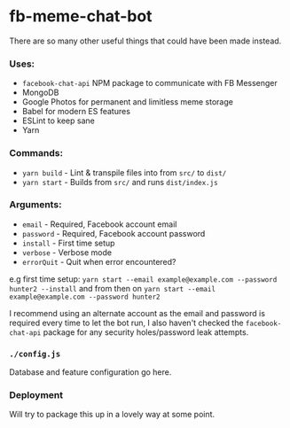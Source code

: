 # fb-meme-chat-bot
There are so many other useful things that could have been made instead.

### Uses:

 - `facebook-chat-api` NPM package to communicate with FB Messenger
 - MongoDB
 - Google Photos for permanent and limitless meme storage
 - Babel for modern ES features
 - ESLint to keep sane
 - Yarn

### Commands:   

- `yarn build` - Lint & transpile files into from `src/` to `dist/`
- `yarn start` - Builds from `src/` and runs `dist/index.js`

###  Arguments:
- `email` - Required, Facebook account email
- `password` - Required, Facebook account password
- `install` - First time setup
- `verbose` - Verbose mode
- `errorQuit` - Quit when error encountered?

e.g first time setup:
`yarn start --email example@example.com --password hunter2 --install`
and from then on
`yarn start --email example@example.com --password hunter2`

I recommend using an alternate account as the email and password is required every
time to let the bot run, I also haven't checked the `facebook-chat-api`
package for any security holes/password leak attempts.

### `./config.js`

Database and feature configuration go here.

### Deployment

Will try to package this up in a lovely way at some point.
